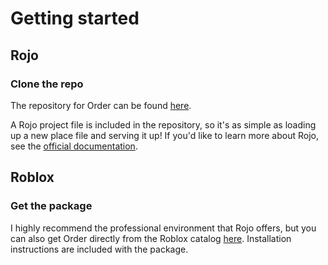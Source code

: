# Getting started

## **Rojo**
### Clone the repo
The repository for Order can be found [here](https://github.com/michaeldougal/order).

A Rojo project file is included in the repository, so it's as simple as loading up a new place file and serving it up! If you'd like to learn more about Rojo, see the [official documentation](https://rojo.space/).

## **Roblox**
### Get the package
I highly recommend the professional environment that Rojo offers, but you can also get Order directly from the Roblox catalog [here](https://www.roblox.com/library/11152308855/order-v0-5-0). Installation instructions are included with the package.

